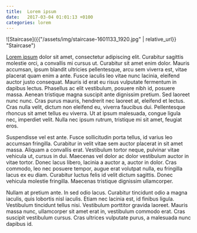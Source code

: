 ```yaml
---
title:  Lorem ipsum 
date:   2017-03-04 01:01:13 +0100
categories: lorem
---
```

![Staircase]({{"/assets/img/staircase-1601133_1920.jpg" | relative_url}} "Staircase")

[Lorem ipsum][lorem-ipsum] dolor sit amet, consectetur adipiscing elit. Curabitur sagittis molestie orci, a convallis mi cursus ut. Curabitur sit amet enim dolor. Mauris accumsan, ipsum blandit ultricies pellentesque, arcu sem viverra est, vitae placerat quam enim a ante. Fusce iaculis leo vitae nunc lacinia, eleifend auctor justo consequat. Mauris id erat eu risus vulputate fermentum in dapibus lectus. Phasellus ac elit vestibulum, posuere nibh id, posuere massa. Aenean tristique magna suscipit ante dignissim pretium. Sed laoreet nunc nunc. Cras purus mauris, hendrerit nec laoreet at, eleifend et lectus. Cras nulla velit, dictum non eleifend eu, viverra faucibus dui. Pellentesque rhoncus sit amet tellus eu viverra. Ut at ipsum malesuada, congue ligula nec, imperdiet velit. Nulla nec ipsum rutrum, tristique mi sit amet, feugiat eros.

Suspendisse vel est ante. Fusce sollicitudin porta tellus, id varius leo accumsan fringilla. Curabitur in velit vitae sem auctor placerat in sit amet massa. Aliquam a convallis erat. Vestibulum tortor neque, pulvinar vitae vehicula ut, cursus in dui. Maecenas vel dolor ac dolor vestibulum auctor in vitae tortor. Donec lacus libero, lacinia a auctor a, auctor in dolor. Cras commodo, leo nec posuere tempor, augue erat volutpat nulla, eu fringilla lacus ex eu diam. Curabitur luctus felis id velit dictum sagittis. Donec vehicula molestie fringilla. Maecenas tristique dignissim ullamcorper.

Nullam at pretium ante. In sed odio lacus. Curabitur tincidunt odio a magna iaculis, quis lobortis nisl iaculis. Etiam nec lacinia est, id finibus ligula. Vestibulum tincidunt tellus nisi. Vestibulum porttitor gravida laoreet. Mauris massa nunc, ullamcorper sit amet erat in, vestibulum commodo erat. Cras suscipit vestibulum cursus. Cras ultrices vulputate purus, a malesuada nunc dapibus id.

[lorem-ipsum]: http://es.lipsum.com/